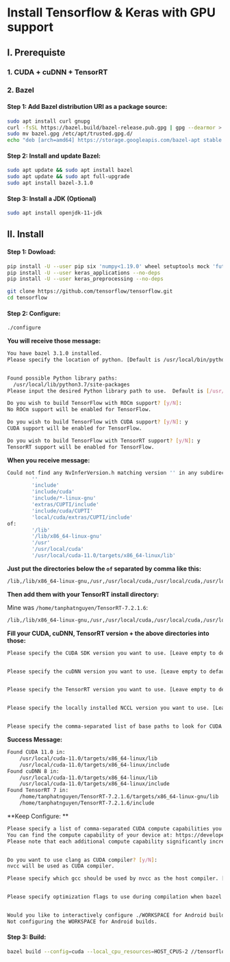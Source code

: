 # Install Tensorflow & Keras with GPU support

## I. Prerequiste

### 1. CUDA + cuDNN + TensorRT


### 2. Bazel

#### Step 1: Add Bazel distribution URI as a package source:
```sh
sudo apt install curl gnupg
curl -fsSL https://bazel.build/bazel-release.pub.gpg | gpg --dearmor > bazel.gpg
sudo mv bazel.gpg /etc/apt/trusted.gpg.d/
echo "deb [arch=amd64] https://storage.googleapis.com/bazel-apt stable jdk1.8" | sudo tee /etc/apt/sources.list.d/bazel.list
```

#### Step 2: Install and update Bazel:

```sh
sudo apt update && sudo apt install bazel
sudo apt update && sudo apt full-upgrade
sudo apt install bazel-3.1.0
```
#### Step 3: Install a JDK (Optional)
```sh
sudo apt install openjdk-11-jdk
```

## II. Install

#### Step 1: Dowload:
```sh
pip install -U --user pip six 'numpy<1.19.0' wheel setuptools mock 'future>=0.17.1' 'gast==0.3.3' typing_extensions
pip install -U --user keras_applications --no-deps
pip install -U --user keras_preprocessing --no-deps

git clone https://github.com/tensorflow/tensorflow.git
cd tensorflow
```

#### Step 2: Configure:
```sh
./configure
```
**You will receive those message:**
```sh
You have bazel 3.1.0 installed.
Please specify the location of python. [Default is /usr/local/bin/python3]: 


Found possible Python library paths:
  /usr/local/lib/python3.7/site-packages
Please input the desired Python library path to use.  Default is [/usr/local/lib/python3.7/site-packages]

Do you wish to build TensorFlow with ROCm support? [y/N]: 
No ROCm support will be enabled for TensorFlow.

Do you wish to build TensorFlow with CUDA support? [y/N]: y
CUDA support will be enabled for TensorFlow.

Do you wish to build TensorFlow with TensorRT support? [y/N]: y
TensorRT support will be enabled for TensorFlow.
```
**When you receive message:**
```sh
Could not find any NvInferVersion.h matching version '' in any subdirectory:
        ''
        'include'
        'include/cuda'
        'include/*-linux-gnu'
        'extras/CUPTI/include'
        'include/cuda/CUPTI'
        'local/cuda/extras/CUPTI/include'
of:
        '/lib'
        '/lib/x86_64-linux-gnu'
        '/usr'
        '/usr/local/cuda'
        '/usr/local/cuda-11.0/targets/x86_64-linux/lib'
```
**Just put the directories below the `of` separated by comma like this:**
```sh
/lib,/lib/x86_64-linux-gnu,/usr,/usr/local/cuda,/usr/local/cuda,/usr/local/cuda-11.0/targets/x86_64-linux/lib
```
**Then add them with your TensorRT install directory:**

Mine was `/home/tanphatnguyen/TensorRT-7.2.1.6`:
```sh
/lib,/lib/x86_64-linux-gnu,/usr,/usr/local/cuda,/usr/local/cuda,/usr/local/cuda-11.0/targets/x86_64-linux/lib,/home/tanphatnguyen/TensorRT-7.2.1.6
```
**Fill your CUDA, cuDNN, TensorRT version + the above directories into those:**
```sh
Please specify the CUDA SDK version you want to use. [Leave empty to default to CUDA 10]: 11


Please specify the cuDNN version you want to use. [Leave empty to default to cuDNN 7]: 8


Please specify the TensorRT version you want to use. [Leave empty to default to TensorRT 6]: 7


Please specify the locally installed NCCL version you want to use. [Leave empty to use http://github.com/nvidia/nccl]: 


Please specify the comma-separated list of base paths to look for CUDA libraries and headers. [Leave empty to use the default]: /lib,/lib/x86_64-linux-gnu,/usr,/usr/local/cuda,/usr/local/cuda,/usr/local/cuda-11.0/targets/x86_64-linux/lib,/home/tanphatnguyen/TensorRT-7.2.1.6
```
**Success Message:**
```sh
Found CUDA 11.0 in:
    /usr/local/cuda-11.0/targets/x86_64-linux/lib
    /usr/local/cuda-11.0/targets/x86_64-linux/include
Found cuDNN 8 in:
    /usr/local/cuda-11.0/targets/x86_64-linux/lib
    /usr/local/cuda-11.0/targets/x86_64-linux/include
Found TensorRT 7 in:
    /home/tanphatnguyen/TensorRT-7.2.1.6/targets/x86_64-linux-gnu/lib
    /home/tanphatnguyen/TensorRT-7.2.1.6/include
```

**Keep Configure: **
```sh
Please specify a list of comma-separated CUDA compute capabilities you want to build with.
You can find the compute capability of your device at: https://developer.nvidia.com/cuda-gpus. Each capability can be specified as "x.y" or "compute_xy" to include both virtual and binary GPU code, or as "sm_xy" to only include the binary code.
Please note that each additional compute capability significantly increases your build time and binary size, and that TensorFlow only supports compute capabilities >= 3.5 [Default is: 5.2]: 


Do you want to use clang as CUDA compiler? [y/N]: 
nvcc will be used as CUDA compiler.

Please specify which gcc should be used by nvcc as the host compiler. [Default is /usr/bin/gcc]: 


Please specify optimization flags to use during compilation when bazel option "--config=opt" is specified [Default is -march=native -Wno-sign-compare]: 


Would you like to interactively configure ./WORKSPACE for Android builds? [y/N]: 
Not configuring the WORKSPACE for Android builds.
```

#### Step 3: Build:
```sh
bazel build --config=cuda --local_cpu_resources=HOST_CPUS-2 //tensorflow/tools/pip_package:build_pip_package
```


